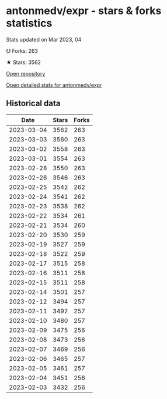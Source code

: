 # antonmedv/expr - stars & forks statistics

Stats updated on Mar 2023, 04

☋ Forks: 263

★ Stars: 3562

[Open repository](https://github.com/antonmedv/expr)

[Open detailed stats for antonmedv/expr](https://reviewgithub.com/rep/antonmedv/expr)

## Historical data
| Date | Stars | Forks |
|------|-------|-------|
| 2023-03-04 | 3562 | 263 | 
| 2023-03-03 | 3560 | 263 | 
| 2023-03-02 | 3558 | 263 | 
| 2023-03-01 | 3554 | 263 | 
| 2023-02-28 | 3550 | 263 | 
| 2023-02-26 | 3546 | 263 | 
| 2023-02-25 | 3542 | 262 | 
| 2023-02-24 | 3541 | 262 | 
| 2023-02-23 | 3538 | 262 | 
| 2023-02-22 | 3534 | 261 | 
| 2023-02-21 | 3534 | 260 | 
| 2023-02-20 | 3530 | 259 | 
| 2023-02-19 | 3527 | 259 | 
| 2023-02-18 | 3522 | 259 | 
| 2023-02-17 | 3515 | 258 | 
| 2023-02-16 | 3511 | 258 | 
| 2023-02-15 | 3511 | 258 | 
| 2023-02-14 | 3501 | 257 | 
| 2023-02-12 | 3494 | 257 | 
| 2023-02-11 | 3492 | 257 | 
| 2023-02-10 | 3480 | 257 | 
| 2023-02-09 | 3475 | 256 | 
| 2023-02-08 | 3473 | 256 | 
| 2023-02-07 | 3469 | 256 | 
| 2023-02-06 | 3465 | 257 | 
| 2023-02-05 | 3461 | 257 | 
| 2023-02-04 | 3451 | 256 | 
| 2023-02-03 | 3432 | 256 | 

